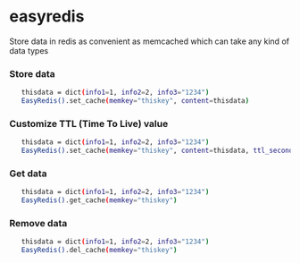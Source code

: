 # easyredis
Store data in redis as convenient as memcached which can take any kind of data types

### Store data
```bash
   thisdata = dict(info1=1, info2=2, info3="1234")
   EasyRedis().set_cache(memkey="thiskey", content=thisdata)
```

### Customize TTL (Time To Live) value
```bash
   thisdata = dict(info1=1, info2=2, info3="1234")
   EasyRedis().set_cache(memkey="thiskey", content=thisdata, ttl_seconds=600)
```

### Get data
```bash
   thisdata = dict(info1=1, info2=2, info3="1234")
   EasyRedis().get_cache(memkey="thiskey")
```

### Remove data
```bash
   thisdata = dict(info1=1, info2=2, info3="1234")
   EasyRedis().del_cache(memkey="thiskey")
```
